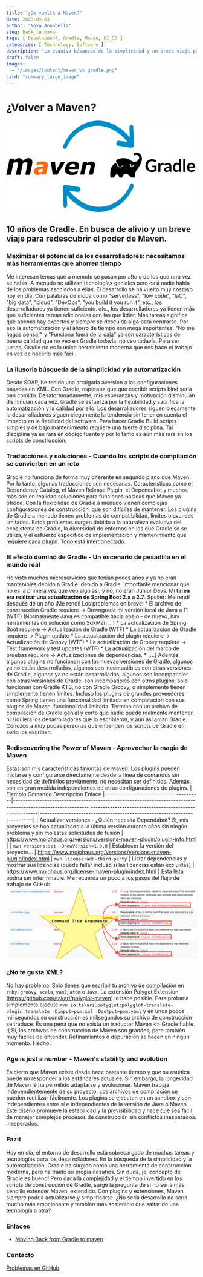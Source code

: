 ```yaml
---
title: "¿De vuelta a Maven?"
date: 2023-05-01
author: "Nova Annabella"
slug: back_to_maven
tags: [ Development, Gradle, Maven, CI_CD ]
categories: [ Technology, Software ]
description: "La esquiva búsqueda de la simplicidad y un breve viaje para redescubrir el poder de Maven"
draft: false
images:
  - "/images/content/maven_vs_gradle.png"
card: "summary_large_image"
---
```




# ¿Volver a Maven?

[![maven_vs_gradle](/images/content/maven_vs_gradle.png)](https://phauer.com/2018/moving-back-from-gradle-to-maven/)

## 10 años de Gradle. En busca de alivio y un breve viaje para redescubrir el poder de Maven.



### Maximizar el potencial de los desarrolladores: necesitamos más herramientas que ahorren tiempo

Me interesan temas que a menudo se pasan por alto o de los que rara vez se habla. A menudo se utilizan tecnologías
geniales pero casi nadie habla de los problemas asociados a ellas. El desarrollo se ha vuelto muy costoso hoy en día.
Con palabras de moda como "serverless", "low code", "IaC", "big data", "cloud", "DevOps", "you build it you run it",
etc., los desarrolladores ya tienen suficiente. etc., los desarrolladores ya tienen más que suficientes tareas
adicionales con las que lidiar. Más tareas significa que apenas hay expertos y siempre se descuida algo para centrarse.
Por eso la automatización y el ahorro de tiempo son mega importantes. "No me hagas pensar" y "Funciona fuera de la caja"
ya son características de buena calidad que no veo en Gradle todavía. no veo todavía. Para ser justos, Gradle no es la
única herramienta moderna que nos hace el trabajo en vez de hacerlo más fácil.

### La ilusoria búsqueda de la simplicidad y la automatización

Desde SOAP, he tenido una arraigada aversión a las configuraciones basadas en XML. Con Gradle, esperaba que que escribir
scripts bind sería pan comido. Desafortunadamente, mis esperanzas y motivación disminuían disminuían cada vez. Gradle se
esfuerza por la flexibilidad y sacrifica la automatización y la calidad por ello. Los desarrolladores siguen ciegamente
la desarrolladores siguen ciegamente la tendencia sin tener en cuenta el impacto en la fiabilidad del software. Para
hacer Gradle Build scripts simples y de bajo mantenimiento requiere una fuerte disciplina. Tal disciplina ya es rara en
código fuente y por lo tanto es aún más rara en los scripts de construcción.

### Traducciones y soluciones - Cuando los scripts de compilación se convierten en un reto

Gradle no funciona de forma muy diferente en segundo plano que Maven. Por lo tanto, algunas traducciones son necesarias.
Características como el Dependency Catalog, el Maven Release Plugin, el Dependabot y muchos más son en realidad
soluciones para funciones básicas que Maven ya ofrece. Con la flexibilidad de Gradle a menudo vienen complejas
configuraciones de construcción, que son difíciles de mantener. Los plugins de Gradle a menudo tienen problemas de
compatibilidad, límites o avances limitados. Estos problemas surgen debido a la naturaleza evolutiva del ecosistema de
Gradle, la diversidad de entornos en los que Gradle se se utiliza, y el esfuerzo específico de implementación y
mantenimiento que requiere cada plugin. Todo está interconectado.

### El efecto dominó de Gradle - Un escenario de pesadilla en el mundo real

He visto muchos microservicios que tenían pocos años y ya no eran mantenibles debido a Gradle. debido a Gradle.
Importante mencionar que no es la primera vez que veo algo así, y no, no eran Junior Devs. Mi **tarea era realizar una
actualización de Spring Boot 2.x a 2.7**. Spoiler: Me rendí después de un año ¡Me rendí! Los problemas en breve: * El
archivo de construcción Gradle requiere -> Downgrade mi versión local de Java a 11 (WTF) (Normalmente Java es
compatible hacia abajo - de nuevo, hay herramientas de solución como SdkMan ...) * La actualización de Spring Boot
requiere -> Actualización de Gradle (WTF) * La actualización de Gradle requiere -> Plugin update * La actualización del
plugin requiere -> Actualización de Groovy (WTF) * La actualización de Groovy requiere -> Test framework y test updates
(WTF) * La actualización del marco de pruebas requiere -> Actualizaciones de dependencias. * \[...]  Además, algunos
plugins no funcionan con las nuevas versiones de Gradle, algunos ya no están desarrollados, algunos son incompatibles
con otras versiones de Gradle, algunos ya no están desarrollados, algunos son incompatibles con otras versiones de
Gradle.  son incompatibles con otros plugins, sólo funcionan con Gradle KTS, no con Gradle Groovy, o simplemente tienen
simplemente tienen límites. Incluso los plugins de grandes proveedores como Spring tienen una funcionalidad limitada en
comparación con sus plugins de Maven.  funcionalidad limitada. Termino con un archivo de compilación de Gradle genial y
corto que nadie puede realmente mantener,  ni siquiera los desarrolladores que lo escribieron, y aún así aman Gradle.
Conozco a muy pocas personas que  entienden los scripts de Gradle en serio los escriben.

### Rediscovering the Power of Maven - Aprovechar la magia de Maven

Estas son mis características favoritas de Maven: Los plugins pueden iniciarse y configurarse directamente desde la
línea de comandos sin necesidad de definirlos previamente. no necesitan ser definidos. Además, son en gran medida
independientes de otras configuraciones de plugins. | Ejemplo Comando Descripción Enlace |-----------------------------
----------|-------------------------------------------------------------------------------------------------------------
--------------------------------------------------------|---------------------------------------------------------------
-----------| | Actualizar versiones - ¿Quién necesita Dependabot? Sí, mis proyectos se han actualizado a la última
versión durante años sin ningún problema y sin molestas solicitudes de fusión |
https://www.mojohaus.org/versions/versions-maven-plugin/plugin-info.html | | `mvn versions:set -DnewVersion=1.0.0` |
Establecer la versión del proyecto...
| https://www.mojohaus.org/versions/versions-maven-plugin/index.html | `mvn license:add-third-party` | Listar
dependencias y mostrar sus licencias (puede fallar incluso si las licencias están excluidas) |
https://www.mojohaus.org/license-maven-plugin/index.html | Esta lista podría ser interminable. Me recuerda un poco a
los pasos del flujo de trabajo de GitHub.
![maven_plugin_command_line_args](/images/content/maven_plugin_command_line_args.png)

### ¿No te gusta XML?

No hay problema. Sólo tienes que escribir tu archivo de compilación en `ruby`, `groovy`, `scala`, `yaml`, `atom` o
`Java`. La extensión Polygot Extension (https://github.com/takari/polyglot-maven) lo hace posible. Para probarla
simplemente ejecute `mvn io.takari.polyglot:polyglot-translate-plugin:translate -Dinput=pom.xml -Doutput=pom.yaml` y en
unos pocos milisegundos su construcción es milisegundos su archivo de construcción se traduce. Es una pena que no exista
un traductor Maven <> Gradle fiable. :( Sí, los archivos de construcción de Maven son grandes, pero también muy fáciles
de entender. Refinamientos o depuración se hacen en ningún momento. Hecho.

### Age is just a number - Maven's stability and evolution

Es cierto que Maven existe desde hace bastante tiempo y que su estética puede no responder a los estándares actuales.
Sin embargo, la longevidad de Maven le ha permitido adaptarse y evolucionar. Maven trabaja independientemente de su
proyecto. Los archivos de compilación se pueden reutilizar fácilmente. Los plugins se ejecutan en un sandbox y son
independientes entre sí e independientes de la versión de Java o Maven. Este diseño promueve la estabilidad y la
previsibilidad y hace que sea fácil de manejar complejos procesos de construcción sin conflictos inesperados.
inesperados.

### Fazit

Hoy en día, el entorno de desarrollo está sobrecargado de muchas tareas y tecnologías para los desarrolladores. En la
búsqueda de la simplicidad y la automatización, Gradle ha surgido como una herramienta de construcción moderna, pero ha
traído su propia desafíos. Sin duda, ¡el concepto de Gradle es bueno! Pero dada la complejidad y el tiempo invertido en
los scripts de construcción de Gradle, surge la pregunta de si no sería más sencillo extender Maven. extendido. Con
plugins y extensiones, Maven siempre podría actualizarse y simplificarse. ¿No sería desarrollo no sería mucho más
emocionante y también más sostenible que saltar de una tecnología a otra?

### Enlaces

* [Moving Back from Gradle to maven](https://phauer.com/2018/moving-back-from-gradle-to-maven/)

### Contacto

[Problemas en GitHub](https://github.com/NovaAnnabella/the_unspoken/issues/new/choose).
